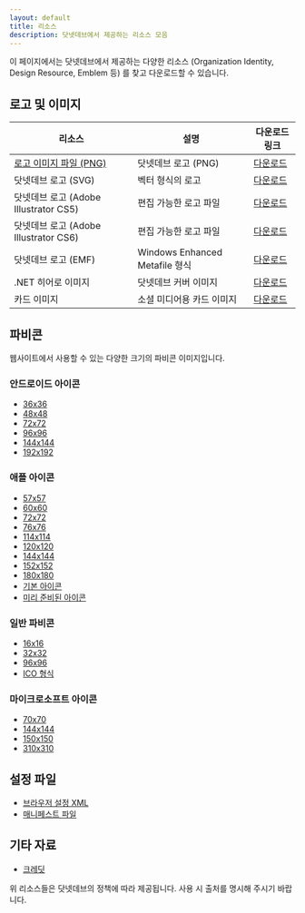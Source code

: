 ```yaml
---
layout: default
title: 리소스
description: 닷넷데브에서 제공하는 리소스 모음
---
```


이 페이지에서는 닷넷데브에서 제공하는 다양한 리소스 (Organization Identity, Design Resource, Emblem 등) 를 찾고 다운로드할 수 있습니다.

## 로고 및 이미지

| 리소스 | 설명 | 다운로드 링크 |
|--------|------|--------------|
| [로고 이미지 파일 (PNG)](/resources/dotnetdev-logo.png) | 닷넷데브 로고 (PNG) | [다운로드](/resources/dotnetdev-logo.png) |
| 닷넷데브 로고 (SVG) | 벡터 형식의 로고 | [다운로드](/resources/dotnetdev-logo.svg) |
| 닷넷데브 로고 (Adobe Illustrator CS5) | 편집 가능한 로고 파일 | [다운로드](/resources/dotnetdev-logo-cs5.ai) |
| 닷넷데브 로고 (Adobe Illustrator CS6) | 편집 가능한 로고 파일 | [다운로드](/resources/dotnetdev-logo-cs6.ai) |
| 닷넷데브 로고 (EMF) | Windows Enhanced Metafile 형식 | [다운로드](/resources/dotnetdev-logo.emf) |
| .NET 히어로 이미지 | 닷넷데브 커버 이미지 | [다운로드](/resources/dotnet_hero.jpg) |
| 카드 이미지 | 소셜 미디어용 카드 이미지 | [다운로드](/card.jpg) |

## 파비콘

웹사이트에서 사용할 수 있는 다양한 크기의 파비콘 이미지입니다.

### 안드로이드 아이콘

- [36x36](/resources/favicon/android-icon-36x36.png)
- [48x48](/resources/favicon/android-icon-48x48.png)
- [72x72](/resources/favicon/android-icon-72x72.png)
- [96x96](/resources/favicon/android-icon-96x96.png)
- [144x144](/resources/favicon/android-icon-144x144.png)
- [192x192](/resources/favicon/android-icon-192x192.png)

### 애플 아이콘

- [57x57](/resources/favicon/apple-icon-57x57.png)
- [60x60](/resources/favicon/apple-icon-60x60.png)
- [72x72](/resources/favicon/apple-icon-72x72.png)
- [76x76](/resources/favicon/apple-icon-76x76.png)
- [114x114](/resources/favicon/apple-icon-114x114.png)
- [120x120](/resources/favicon/apple-icon-120x120.png)
- [144x144](/resources/favicon/apple-icon-144x144.png)
- [152x152](/resources/favicon/apple-icon-152x152.png)
- [180x180](/resources/favicon/apple-icon-180x180.png)
- [기본 아이콘](/resources/favicon/apple-icon.png)
- [미리 준비된 아이콘](/resources/favicon/apple-icon-precomposed.png)

### 일반 파비콘

- [16x16](/resources/favicon/favicon-16x16.png)
- [32x32](/resources/favicon/favicon-32x32.png)
- [96x96](/resources/favicon/favicon-96x96.png)
- [ICO 형식](/resources/favicon/favicon.ico)

### 마이크로소프트 아이콘

- [70x70](/resources/favicon/ms-icon-70x70.png)
- [144x144](/resources/favicon/ms-icon-144x144.png)
- [150x150](/resources/favicon/ms-icon-150x150.png)
- [310x310](/resources/favicon/ms-icon-310x310.png)

## 설정 파일

- [브라우저 설정 XML](/resources/favicon/browserconfig.xml)
- [매니페스트 파일](/resources/favicon/manifest.json)

## 기타 자료

- [크레딧](/resources/credits.txt)

위 리소스들은 닷넷데브의 정책에 따라 제공됩니다. 사용 시 출처를 명시해 주시기 바랍니다.
